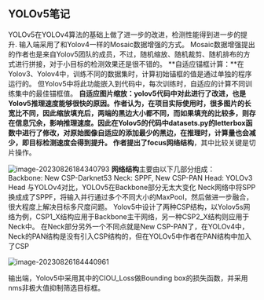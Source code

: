 ## YOLOv5笔记

YOLOv5在YOLOv4算法的基础上做了进一步的改进，检测性能得到进一步的提升.
输入端采用了和Yolov4一样的Mosaic数据增强的方式。
Mosaic数据增强提出的作者也是来自Yolov5团队的成员，不过，随机缩放、随机裁剪、随机排布的方式进行拼接，对于小目标的检测效果还是很不错的。
**自适应锚框计算：**在Yolov3、Yolov4中，训练不同的数据集时，计算初始锚框的值是通过单独的程序运行的。
但Yolov5中将此功能嵌入到代码中，每次训练时，自适应的计算不同训练集中的最佳锚框值。
**自适应图片缩放：**yolov5代码中对此进行了改进，也是Yolov5推理速度能够很快的原因。作者认为，在项目实际使用时，很多图片的长宽比不同，因此缩放填充后，两端的黑边大小都不同，而如果填充的比较多，则存在信息冗余，影响推理速度。因此在Yolov5的代码中datasets.py的letterbox函数中进行了修改，对原始图像自适应的添加最少的黑边，在推理时，计算量也会减少，即目标检测速度会得到提升。
作者提出了**focus网络结构**，其中比较关键是切片操作。

![image-20230826184340793](C:\Users\hp1\AppData\Roaming\Typora\typora-user-images\image-20230826184340793.png)
**网络结构**主要由以下几部分组成：
Backbone: New CSP-Darknet53
Neck: SPPF, New CSP-PAN
Head: YOLOv3 Head
与YOLOv4对比，YOLOv5在Backbone部分无太大变化
Neck网络中将SPP换成成了SPPF，将输入并行通过多个不同大小的MaxPool，然后做进一步融合，很大程度上解决目标多尺度问题。
Yolov5中设计了两种CSP结构，以Yolov5s网络为例，CSP1_X结构应用于Backbone主干网络，另一种CSP2_X结构则应用于Neck中。
在Neck部分另外一个不同点就是New CSP-PAN了，在YOLOv4中，Neck的PAN结构是没有引入CSP结构的，但在YOLOv5中作者在PAN结构中加入了CSP

![image-20230826184440961](C:\Users\hp1\AppData\Roaming\Typora\typora-user-images\image-20230826184440961.png)

输出端，Yolov5中采用其中的CIOU_Loss做Bounding box的损失函数，并采用nms非极大值抑制筛选目标框。
